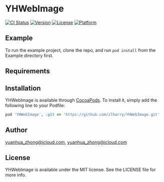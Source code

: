 # YHWebImage

[![CI Status](https://img.shields.io/travis/yuanhua_zhong@icloud.com/YHWebImage.svg?style=flat)](https://travis-ci.org/yuanhua_zhong@icloud.com/YHWebImage)
[![Version](https://img.shields.io/cocoapods/v/YHWebImage.svg?style=flat)](https://cocoapods.org/pods/YHWebImage)
[![License](https://img.shields.io/cocoapods/l/YHWebImage.svg?style=flat)](https://cocoapods.org/pods/YHWebImage)
[![Platform](https://img.shields.io/cocoapods/p/YHWebImage.svg?style=flat)](https://cocoapods.org/pods/YHWebImage)

## Example

To run the example project, clone the repo, and run `pod install` from the Example directory first.

## Requirements

## Installation

YHWebImage is available through [CocoaPods](https://cocoapods.org). To install
it, simply add the following line to your Podfile:

```ruby
pod 'YHWebImage', :git => 'https://github.com/zlharry/YHWebImage.git'
```

## Author

yuanhua_zhong@icloud.com, yuanhua_zhong@icloud.com

## License

YHWebImage is available under the MIT license. See the LICENSE file for more info.
